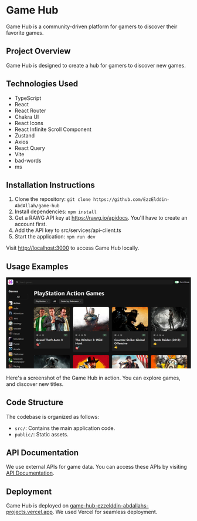 # Game Hub

Game Hub is a community-driven platform for gamers to discover their favorite games.

## Project Overview

Game Hub is designed to create a hub for gamers to discover new games.

## Technologies Used

- TypeScript
- React
- React Router
- Chakra UI
- React Icons
- React Infinite Scroll Component
- Zustand
- Axios
- React Query
- Vite
- bad-words
- ms

## Installation Instructions

1. Clone the repository: `git clone https://github.com/EzzElddin-AbdAllah/game-hub`
2. Install dependencies: `npm install`
3. Get a RAWG API key at https://rawg.io/apidocs. You'll have to create an account first.
4. Add the API key to src/services/api-client.ts
5. Start the application: `npm run dev`

Visit [http://localhost:3000](http://localhost:3000) to access Game Hub locally.

## Usage Examples

![Game Hub Screenshot](public/screenshot.png)

Here's a screenshot of the Game Hub in action. You can explore games, and discover new titles.

## Code Structure

The codebase is organized as follows:

- `src/`: Contains the main application code.
- `public/`: Static assets.

## API Documentation

We use external APIs for game data. You can access these APIs by visiting [API Documentation](https://api.rawg.io/docs).

## Deployment

Game Hub is deployed on [game-hub-ezzelddin-abdallahs-projects.vercel.app](https://game-hub-ezzelddin-abdallahs-projects.vercel.app). We used Vercel for seamless deployment.

